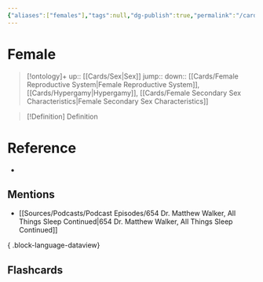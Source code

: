 ```yaml
---
{"aliases":["females"],"tags":null,"dg-publish":true,"permalink":"/cards/female/","dgPassFrontmatter":true}
---
```


# Female

> [!ontology]+
> up:: [[Cards/Sex\|Sex]]
> jump:: 
> down:: [[Cards/Female Reproductive System\|Female Reproductive System]], [[Cards/Hypergamy\|Hypergamy]], [[Cards/Female Secondary Sex Characteristics\|Female Secondary Sex Characteristics]]

> [!Definition] Definition
> 

# Reference
- 

## Mentions
- [[Sources/Podcasts/Podcast Episodes/654 Dr. Matthew Walker, All Things Sleep Continued\|654 Dr. Matthew Walker, All Things Sleep Continued]]

{ .block-language-dataview}

## Flashcards
